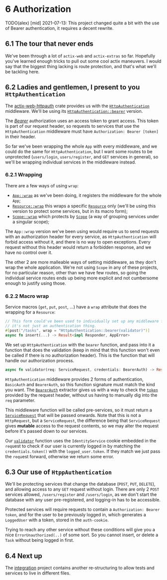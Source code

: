 # 6 Authorization

TODO(alex) [mid] 2021-07-13: This project changed quite a bit with the use of Bearer authentication,
it requires a decent rewrite.

## 6.1 The tour that never ends

We've been through a lot of `actix-web` and `actix-extras` so far. Hopefully you've learned enough
tricks to pull out some cool actix maneuvers. I would say that the biggest thing lacking is route
protection, and that's what we'll be tackling here.

## 6.2 Ladies and gentlemen, I present to you `HttpAuthentication`

The [actix-web-httpauth](https://github.com/actix/actix-extras/tree/master/actix-web-httpauth) crate
provides us with the
[`HttpAuthentication`](https://docs.rs/actix-web-httpauth/0.6.0-beta.2/actix_web_httpauth/middleware/struct.HttpAuthentication.html#)
middleware. We'll be using its
[`HttpAuthentication::bearer`](https://docs.rs/actix-web-httpauth/0.6.0-beta.2/actix_web_httpauth/middleware/struct.HttpAuthentication.html#method.bearer)
version.

The [_Bearer_](https://datatracker.ietf.org/doc/html/rfc6750) authorization uses an access token to
grant access. This token is part of our request header, so requests to services that use the
`HttpAuthentication` middleware must have `Authorization: Bearer [token]` in their header.

So far we've been wrapping the whole `App` with every middleware, and we could do the same for
`HttpAuthentication`, but I want some routes to be unprotected (`users/login`, `users/register`,
and `GET` services in general), so we'll be wrapping individual services in the middleware instead.

### 6.2.1 Wrapping

There are a few ways of using `wrap`:

- [`App::wrap`](https://docs.rs/actix-web/4.0.0-beta.8/actix_web/struct.App.html#method.wrap) as
  we've been doing, it registers the middleware for the whole `App`;
- [`Resource::wrap`](https://docs.rs/actix-web/4.0.0-beta.8/actix_web/struct.Resource.html#method.wrap)
  this wraps a specific
  [`Resource`](https://docs.rs/actix-web/4.0.0-beta.8/actix_web/struct.Resource.html) only (we'll
  be using this version to protect some services, but in its macro form);
- [`Scope::wrap`](https://docs.rs/actix-web/4.0.0-beta.8/actix_web/struct.Scope.html#method.wrap)
  which protects by [`Scope`](https://docs.rs/actix-web/4.0.0-beta.8/actix_web/struct.Scope.html)
  (a way of grouping services under a singular scope);

The `App::wrap` version we've been using would require us to send requests with an authorization
header for every service, as `HttpAuthentication` will forbid access without it, and there is no way
to open exceptions. Every request without this header would return a forbidden response, and we have
no control over it.

The other 2 are more malleable ways of setting middleware, as they don't wrap the whole application.
We're not using `Scope` in any of these projects, for no particular reason, other than we have few
routes, so going the individual service routes ends up being more explicit and not cumbersome enough
to justify using those.

### 6.2.2 Macro wrap

Service macros (`get`, `put`, `post`, ...) have a `wrap` attribute that does the wrapping for a
`Resource`:

```rust
// This form could've been used to individually set up any middleware for specific services,
// it's not just an authentication thing.
#[post("/tasks", wrap = "HttpAuthentication::bearer(validator)")]
async fn insert(...) -> Result<impl Responder, AppError>
```

We set up `HttpAuthentication` with the `bearer` function, and pass into it a function that does
the validation (keep in mind that this function won't even be called if there is no authorization
header). This is the function that will handle our authorization process.

```rust
async fn validator(req: ServiceRequest, credentials: BearerAuth) -> Result<ServiceRequest, Error>
```

`HttpAuthentication` middleware provides 2 forms of authentication, `BasicAuth` and `BearerAuth`, so
this function signature must match the kind you want.
The [`BearerAuth`](https://docs.rs/actix-web-httpauth/0.6.0-beta.2/actix_web_httpauth/extractors/bearer/struct.BearerAuth.html)
extractor gives us with a way to check the
[`token`](https://docs.rs/actix-web-httpauth/0.6.0-beta.2/actix_web_httpauth/extractors/bearer/struct.BearerAuth.html#method.token)
provided by the request header, without us having to manually dig into the `req` parameter.

This middleware function will be called pre-services, so it must return a
[`ServiceRequest`](https://docs.rs/actix-web/4.0.0-beta.8/actix_web/dev/struct.ServiceRequest.html)
that will be passed onwards. Note that this is not a `HttpRequest`, but a `ServiceRequest`, the
difference being that `ServiceRequest` gives **mutable** access to the request contents, so we may
alter the request before it's passed down to our services.

Our [`validator`](src/main.rs) function uses the `IdentityService` cookie embedded in the `req`uest
to check if our user is currently logged in by matching the `credentials.token()` with the
`logged_user.token`. If they match we just pass the `req`uest forward, otherwise we return some
error.

## 6.3 Our use of `HtppAuthentication`

We'll be protecting services that change the database (`POST`, `PUT`, `DELETE`), and allowing access
to any `GET` request without login. There are only 2 `POST` services allowed, `/users/register` and
`/users/login`, as we don't start the database with any user pre-registered, and logging-in has to
be accessible.

Protected services will require requests to contain a `Authorization: Bearer token`, and for the
user to be previously logged in, which generates a `LoggedUser` with a token, stored in the
`auth-cookie`.

Trying to reach any other service without these conditions will give you a nice
`ErrorUnauthorized(..)` of some sort. So you cannot insert, or delete a `Task` without being logged
in first.

## 6.4 Next up

The [integration](../integration/) project contains another re-structuring to allow tests and
services to live in different files.
